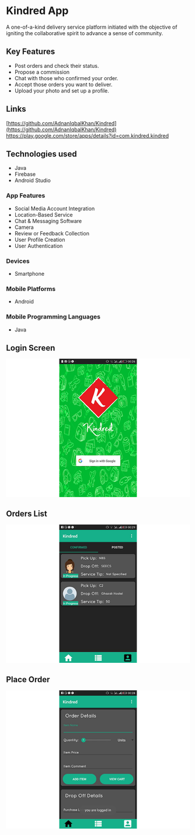 # Kindred App

A one-of-a-kind delivery service platform initiated with the objective of igniting the collaborative spirit to advance a sense of community.

<!-- Developed by students, for students. -->

## Key Features

- Post orders and check their status.
- Propose a commission
- Chat with those who confirmed your order.
- Accept those orders you want to deliver.
- Upload your photo and set up a profile.

## Links

[https://github.com/AdnanIqbalKhan/Kindred](https://github.com/AdnanIqbalKhan/Kindred)
https://play.google.com/store/apps/details?id=com.kindred.kindred

## Technologies used

- Java
- Firebase
- Android Studio

### App Features

- Social Media Account Integration
- Location-Based Service
- Chat & Messaging Software
- Camera
- Review or Feedback Collection
- User Profile Creation
- User Authentication

### Devices

- Smartphone

### Mobile Platforms

- Android

### Mobile Programming Languages

- Java

## Login Screen

![Login Screen](LoginScreen.jpg)

## Orders List

![Orders List](OrdersList.jpg)

## Place Order

![Place Order](PlaceOrder.jpg)
